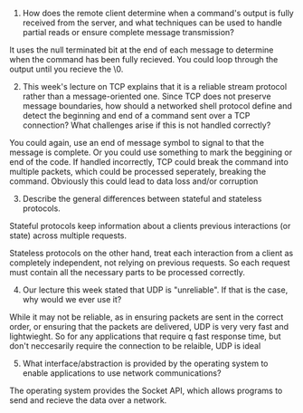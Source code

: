 1. How does the remote client determine when a command's output is fully received from the server, and what techniques can be used to handle partial reads or ensure complete message transmission?

It uses the null terminated bit at the end of each message to determine when the command has been fully recieved. You could loop through the output until you recieve the \0. 

2. This week's lecture on TCP explains that it is a reliable stream protocol rather than a message-oriented one. Since TCP does not preserve message boundaries, how should a networked shell protocol define and detect the beginning and end of a command sent over a TCP connection? What challenges arise if this is not handled correctly?

You could again, use an end of message symbol to signal to that the message is complete. Or you could use something to mark the beggining or end of the code. If handled incorrectly, TCP could break the command into multiple packets, which could be processed seperately, breaking the command. Obviously this could lead to data loss and/or corruption

3. Describe the general differences between stateful and stateless protocols.

Stateful protocols keep information about a clients previous interactions (or state) across multiple requests. 

Stateless protocols on the other hand, treat each interaction from a client as completely independent, not relying on previous requests. So each request must contain all the necessary parts to be processed correctly. 

4. Our lecture this week stated that UDP is "unreliable". If that is the case, why would we ever use it?

While it may not be reliable, as in ensuring packets are sent in the correct order, or ensuring that the packets are delivered, UDP is very very fast and lightwieght. So for any applications that require q fast response time, but don't neccesarily require the connection to be relaible, UDP is ideal

5. What interface/abstraction is provided by the operating system to enable applications to use network communications?

The operating system provides the Socket API, which allows programs to send and recieve the data over a network. 
